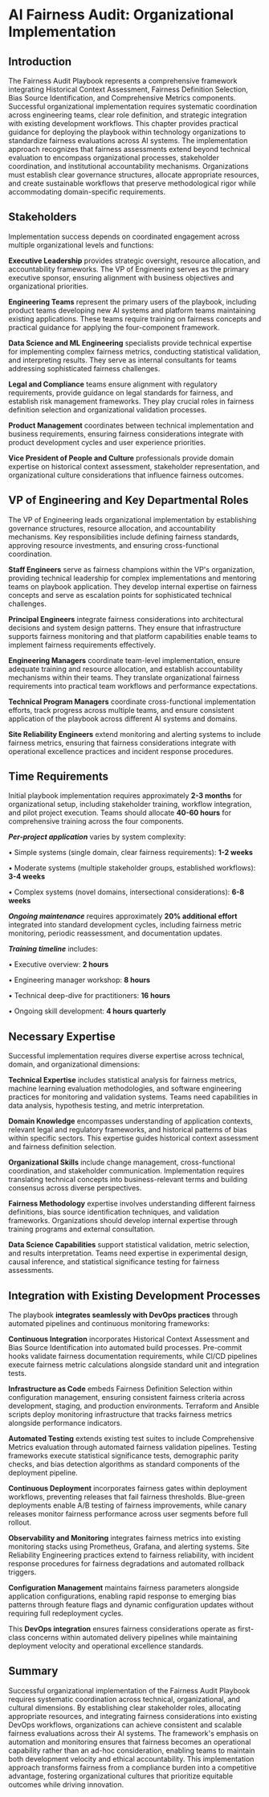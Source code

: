 # AI Fairness Audit: Organizational Implementation

## Introduction ##

The Fairness Audit Playbook represents a comprehensive framework integrating Historical Context Assessment, Fairness Definition Selection, Bias Source Identification, and Comprehensive Metrics components. Successful organizational implementation requires systematic coordination across engineering teams, clear role definition, and strategic integration with existing development workflows. This chapter provides practical guidance for deploying the playbook within technology organizations to standardize fairness evaluations across AI systems.
The implementation approach recognizes that fairness assessments extend beyond technical evaluation to encompass organizational processes, stakeholder coordination, and institutional accountability mechanisms. Organizations must establish clear governance structures, allocate appropriate resources, and create sustainable workflows that preserve methodological rigor while accommodating domain-specific requirements.

## Stakeholders ##

Implementation success depends on coordinated engagement across multiple organizational levels and functions:

**Executive Leadership** provides strategic oversight, resource allocation, and accountability frameworks. The VP of Engineering serves as the primary executive sponsor, ensuring alignment with business objectives and organizational priorities.

**Engineering Teams** represent the primary users of the playbook, including product teams developing new AI systems and platform teams maintaining existing applications. These teams require training on fairness concepts and practical guidance for applying the four-component framework.

**Data Science and ML Engineering** specialists provide technical expertise for implementing complex fairness metrics, conducting statistical validation, and interpreting results. They serve as internal consultants for teams addressing sophisticated fairness challenges.

**Legal and Compliance** teams ensure alignment with regulatory requirements, provide guidance on legal standards for fairness, and establish risk management frameworks. They play crucial roles in fairness definition selection and organizational validation processes.

**Product Management** coordinates between technical implementation and business requirements, ensuring fairness considerations integrate with product development cycles and user experience priorities.

**Vice President of People and Culture** professionals provide domain expertise on historical context assessment, stakeholder representation, and organizational culture considerations that influence fairness outcomes.

## VP of Engineering and Key Departmental Roles ##

The VP of Engineering leads organizational implementation by establishing governance structures, resource allocation, and accountability mechanisms. Key responsibilities include defining fairness standards, approving resource investments, and ensuring cross-functional coordination.

**Staff Engineers** serve as fairness champions within the VP's organization, providing technical leadership for complex implementations and mentoring teams on playbook application. They develop internal expertise on fairness concepts and serve as escalation points for sophisticated technical challenges.

**Principal Engineers** integrate fairness considerations into architectural decisions and system design patterns. They ensure that infrastructure supports fairness monitoring and that platform capabilities enable teams to implement fairness requirements effectively.

**Engineering Managers** coordinate team-level implementation, ensure adequate training and resource allocation, and establish accountability mechanisms within their teams. They translate organizational fairness requirements into practical team workflows and performance expectations.

**Technical Program Managers** coordinate cross-functional implementation efforts, track progress across multiple teams, and ensure consistent application of the playbook across different AI systems and domains.

**Site Reliability Engineers** extend monitoring and alerting systems to include fairness metrics, ensuring that fairness considerations integrate with operational excellence practices and incident response procedures.

## Time Requirements ##

Initial playbook implementation requires approximately **2-3 months** for organizational setup, including stakeholder training, workflow integration, and pilot project execution. Teams should allocate **40-60 hours** for comprehensive training across the four components.

***Per-project application*** varies by system complexity:

•	Simple systems (single domain, clear fairness requirements): **1-2 weeks**

•	Moderate systems (multiple stakeholder groups, established workflows): **3-4 weeks**

•	Complex systems (novel domains, intersectional considerations): **6-8 weeks**

***Ongoing maintenance*** requires approximately **20% additional effort** integrated into standard development cycles, including fairness metric monitoring, periodic reassessment, and documentation updates.

***Training timeline*** includes:

•	Executive overview: **2 hours**

•	Engineering manager workshop: **8 hours**

•	Technical deep-dive for practitioners: **16 hours**

•	Ongoing skill development: **4 hours quarterly**

## Necessary Expertise ##

Successful implementation requires diverse expertise across technical, domain, and organizational dimensions:

**Technical Expertise** includes statistical analysis for fairness metrics, machine learning evaluation methodologies, and software engineering practices for monitoring and validation systems. Teams need capabilities in data analysis, hypothesis testing, and metric interpretation.

**Domain Knowledge** encompasses understanding of application contexts, relevant legal and regulatory frameworks, and historical patterns of bias within specific sectors. This expertise guides historical context assessment and fairness definition selection.

**Organizational Skills** include change management, cross-functional coordination, and stakeholder communication. Implementation requires translating technical concepts into business-relevant terms and building consensus across diverse perspectives.

**Fairness Methodology** expertise involves understanding different fairness definitions, bias source identification techniques, and validation frameworks. Organizations should develop internal expertise through training programs and external consultation.

**Data Science Capabilities** support statistical validation, metric selection, and results interpretation. Teams need expertise in experimental design, causal inference, and statistical significance testing for fairness assessments.

## Integration with Existing Development Processes ##

The playbook **integrates seamlessly with DevOps practices** through automated pipelines and continuous monitoring frameworks:

**Continuous Integration** incorporates Historical Context Assessment and Bias Source Identification into automated build processes. Pre-commit hooks validate fairness documentation requirements, while CI/CD pipelines execute fairness metric calculations alongside standard unit and integration tests.

**Infrastructure as Code** embeds Fairness Definition Selection within configuration management, ensuring consistent fairness criteria across development, staging, and production environments. Terraform and Ansible scripts deploy monitoring infrastructure that tracks fairness metrics alongside performance indicators.

**Automated Testing** extends existing test suites to include Comprehensive Metrics evaluation through automated fairness validation pipelines. Testing frameworks execute statistical significance tests, demographic parity checks, and bias detection algorithms as standard components of the deployment pipeline.

**Continuous Deployment** incorporates fairness gates within deployment workflows, preventing releases that fail fairness thresholds. Blue-green deployments enable A/B testing of fairness improvements, while canary releases monitor fairness performance across user segments before full rollout.

**Observability and Monitoring** integrates fairness metrics into existing monitoring stacks using Prometheus, Grafana, and alerting systems. Site Reliability Engineering practices extend to fairness reliability, with incident response procedures for fairness degradations and automated rollback triggers.

**Configuration Management** maintains fairness parameters alongside application configurations, enabling rapid response to emerging bias patterns through feature flags and dynamic configuration updates without requiring full redeployment cycles.

This **DevOps integration** ensures fairness considerations operate as first-class concerns within automated delivery pipelines while maintaining deployment velocity and operational excellence standards.

## Summary ##

Successful organizational implementation of the Fairness Audit Playbook requires systematic coordination across technical, organizational, and cultural dimensions. By establishing clear stakeholder roles, allocating appropriate resources, and integrating fairness considerations into existing DevOps workflows, organizations can achieve consistent and scalable fairness evaluations across their AI systems. The framework's emphasis on automation and monitoring ensures that fairness becomes an operational capability rather than an ad-hoc consideration, enabling teams to maintain both development velocity and ethical accountability. This implementation approach transforms fairness from a compliance burden into a competitive advantage, fostering organizational cultures that prioritize equitable outcomes while driving innovation.
